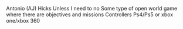 Antonio (AJ) Hicks
Unless I need to no
Some type of open world game where there are objectives and missions
Controllers Ps4/Ps5 or xbox one/xbox 360
